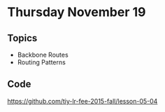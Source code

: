 # Thursday November 19

## Topics

* Backbone Routes
* Routing Patterns

## Code

https://github.com/tiy-lr-fee-2015-fall/lesson-05-04
